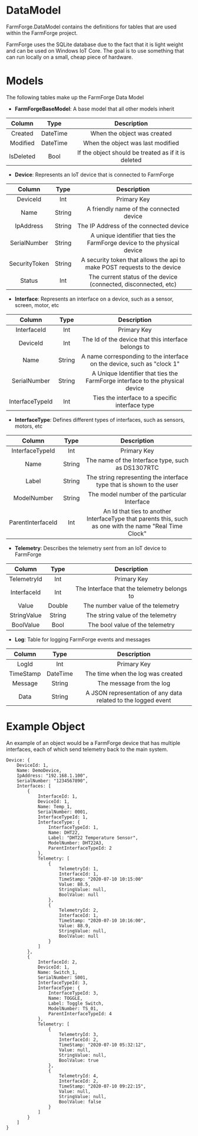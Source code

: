 # DataModel
FarmForge.DataModel contains the definitions for tables that are used within the FarmForge project. 

FarmForge uses the SQLite database due to the fact that it is light weight and can be used on Windows IoT Core. The goal is to use something that can run locally on a small, cheap piece of hardware.

# Models
The following tables make up the FarmForge Data Model

- **FarmForgeBaseModel**: A base model that all other models inherit

| Column        | Type          | Description  |
|:-------------:|:-------------:|:------------:|
| Created | DateTime | When the object was created |
| Modified | DateTime | When the object was last modified |
| IsDeleted | Bool | If the object should be treated as if it is deleted |

- **Device**: Represents an IoT device that is connected to FarmForge

| Column        | Type          | Description  |
|:-------------:|:-------------:|:------------:|
| DeviceId | Int | Primary Key |
| Name | String | A friendly name of the connected device |
| IpAddress | String | The IP Address of the connected device |
| SerialNumber | String | A unique identifier that ties the FarmForge device to the physical device |
| SecurityToken | String | A security token that allows the api to make POST requests to the device |
| Status | Int | The current status of the device (connected, disconnected, etc) |

- **Interface**: Represents an interface on a device, such as a sensor, screen, motor, etc

| Column        | Type          | Description  |
|:-------------:|:-------------:|:------------:|
| InterfaceId | Int | Primary Key |
| DeviceId | Int | The Id of the device that this interface belongs to |
| Name | String | A name corresponding to the interface on the device, such as "clock 1" |
| SerialNumber | String | A Unique Identifier that ties the FarmForge interface to the physical device |
| InterfaceTypeId | Int | Ties the interface to a specific interface type |

- **InterfaceType**: Defines different types of interfaces, such as sensors, motors, etc

| Column        | Type          | Description  |
|:-------------:|:-------------:|:------------:|
| InterfaceTypeId | Int | Primary Key |
| Name | String | The name of the Interface type, such as DS1307RTC |
| Label | String | The string representing the interface type that is shown to the user |
| ModelNumber | String | The model number of the particular Interface |
| ParentInterfaceId | Int | An Id that ties to another InterfaceType that parents this, such as one with the name "Real Time Clock" |

- **Telemetry**: Describes the telemetry sent from an IoT device to FarmForge

| Column        | Type          | Description  |
|:-------------:|:-------------:|:------------:|
| TelemetryId | Int | Primary Key |
| InterfaceId | Int | The Interface that the telemetry belongs to |
| Value | Double | The number value of the telemetry |
| StringValue | String | The string value of the telemetry |
| BoolValue | Bool | The bool value of the telemetry |

- **Log**: Table for logging FarmForge events and messages

| Column        | Type          | Description  |
|:-------------:|:-------------:|:------------:|
| LogId | Int | Primary Key |
| TimeStamp | DateTime | The time when the log was created |
| Message | String | The message from the log |
| Data | String | A JSON representation of any data related to the logged event |

# Example Object
An example of an object would be a FarmForge device that has multiple interfaces, each of which send telemetry back to the main system.

```
Device: {
    DeviceId: 1,
    Name: DemoDevice,
    IpAddress: "192.168.1.100",
    SerialNumber: "1234567890",
    Interfaces: [
        {
            InterfaceId: 1,
            DeviceId: 1,
            Name: Temp_1,
            SerialNumber: 0001,
            InterfaceTypeId: 1,
            InterfaceType: {
                InterfaceTypeId: 1,
                Name: DHT22,
                Label: "DHT22 Temperature Sensor",
                ModelNumber: DHT22A3,
                ParentInterfaceTypeId: 2
            },
            Telemetry: [
                {
                    TelemetryId: 1,
                    InterfaceId: 1,
                    TimeStamp: "2020-07-10 10:15:00"
                    Value: 88.5,
                    StringValue: null,
                    BoolValue: null
                },
                {
                    TelemetryId: 2,
                    InterfaceId: 1,
                    TimeStamp: "2020-07-10 10:16:00",
                    Value: 88.9,
                    StringValue: null,
                    BoolValue: null
                }
            ]
        },
        {
            InterfaceId: 2,
            DeviceId: 1,
            Name: Switch_1,
            SerialNumber: S001,
            InterfaceTypeId: 3,
            InterfaceType: {
                InterfaceTypeId: 3,
                Name: TOGGLE,
                Label: Toggle Switch,
                ModelNumber: TS_01,
                ParentInterfaceTypeId: 4
            },
            Telemetry: [
                {
                    TelemetryId: 3,
                    InterfaceId: 2,
                    TimeStamp: "2020-07-10 05:32:12",
                    Value: null,
                    StringValue: null,
                    BoolValue: true
                },
                {
                    TelemetryId: 4,
                    InterfaceId: 2,
                    TimeStamp: "2020-07-10 09:22:15",
                    Value: null,
                    StringValue: null,
                    BoolValue: false
                }
            ]
        }
    ]
}
```